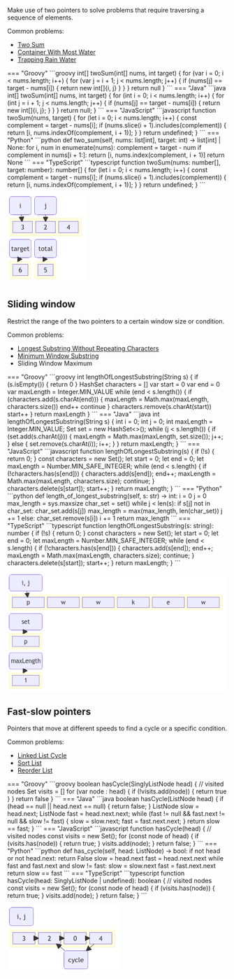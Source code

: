 Make use of two pointers to solve problems that require traversing a sequence of elements.

Common problems:

- [Two Sum](https://hanggrian.github.io/grind-leetcode/two-sum)
- [Container With Most Water](https://hanggrian.github.io/grind-leetcode/container-with-most-water)
- [Trapping Rain Water](https://hanggrian.github.io/grind-leetcode/trapping-rain-water)

<div class="grid" markdown>
=== "Groovy"
    ```groovy
    int[] twoSum(int[] nums, int target) {
        for (var i = 0; i < nums.length; i++) {
            for (var j = i + 1; j < nums.length; j++) {
                if (nums[j] == target - nums[i]) {
                    return new int[]{i, j}
                }
            }
        }
        return null
    }
    ```
=== "Java"
    ```java
    int[] twoSum(int[] nums, int target) {
        for (int i = 0; i < nums.length; i++) {
            for (int j = i + 1; j < nums.length; j++) {
                if (nums[j] == target - nums[i]) {
                    return new int[]{i, j};
                }
            }
        }
        return null;
    }
    ```
=== "JavaScript"
    ```javascript
    function twoSum(nums, target) {
      for (let i = 0; i < nums.length; i++) {
        const complement = target - nums[i];
        if (nums.slice(i + 1).includes(complement)) {
          return [i, nums.indexOf(complement, i + 1)];
        }
      }
      return undefined;
    }
    ```
=== "Python"
    ```python
    def two_sum(self, nums: list[int], target: int) -> list[int] | None:
        for i, num in enumerate(nums):
            complement = target - num
            if complement in nums[i + 1:]:
                return [i, nums.index(complement, i + 1)]
        return None
    ```
=== "TypeScript"
    ```typescript
    function twoSum(nums: number[], target: number): number[] {
      for (let i = 0; i < nums.length; i++) {
        const complement = target - nums[i];
        if (nums.slice(i + 1).includes(complement)) {
          return [i, nums.indexOf(complement, i + 1)];
        }
      }
      return undefined;
    }
    ```

![](images/two-pointers.gif)
</div>

## Sliding window

Restrict the range of the two pointers to a certain window size or condition.

Common problems:

- [Longest Substring Without Repeating Characters](https://hanggrian.github.io/grind-leetcode/longest-substring-without-repeating-characters)
- [Minimum Window Substring](https://hanggrian.github.io/grind-leetcode/minimum-window-substring)
- Sliding Window Maximum

<div class="grid" markdown>
=== "Groovy"
    ```groovy
    int lengthOfLongestSubstring(String s) {
        if (s.isEmpty()) {
            return 0
        }
        HashSet<Character> characters = []
        var start = 0
        var end = 0
        var maxLength = Integer.MIN_VALUE
        while (end < s.length()) {
            if (characters.add(s.charAt(end))) {
                maxLength = Math.max(maxLength, characters.size())
                end++
                continue
            }
            characters.remove(s.charAt(start))
            start++
        }
        return maxLength
    }
    ```
=== "Java"
    ```java
    int lengthOfLongestSubstring(String s) {
        int i = 0;
        int j = 0;
        int maxLength = Integer.MIN_VALUE;
        Set<Character> set = new HashSet<>();
        while (j < s.length()) {
            if (set.add(s.charAt(j))) {
                maxLength = Math.max(maxLength, set.size());
                j++;
            } else {
                set.remove(s.charAt(i));
                i++;
            }
        }
        return maxLength;
    }
    ```
=== "JavaScript"
    ```javascript
    function lengthOfLongestSubstring(s) {
        if (!s) {
          return 0;
        }
        const characters = new Set();
        let start = 0;
        let end = 0;
        let maxLength = Number.MIN_SAFE_INTEGER;
        while (end < s.length) {
          if (!characters.has(s[end])) {
            characters.add(s[end]);
            end++;
            maxLength = Math.max(maxLength, characters.size);
            continue;
          }
          characters.delete(s[start]);
          start++;
        }
        return maxLength;
      }
    ```
=== "Python"
    ```python
    def length_of_longest_substring(self, s: str) -> int:
        i = 0
        j = 0
        max_length = sys.maxsize
        char_set = set()
        while j < len(s):
            if s[j] not in char_set:
                char_set.add(s[j])
                max_length = max(max_length, len(char_set))
                j += 1
            else:
                char_set.remove(s[i])
                i += 1
        return max_length
    ```
=== "TypeScript"
    ```typescript
    function lengthOfLongestSubstring(s: string): number {
        if (!s) {
          return 0;
        }
        const characters = new Set<string>();
        let start = 0;
        let end = 0;
        let maxLength = Number.MIN_SAFE_INTEGER;
        while (end < s.length) {
          if (!characters.has(s[end])) {
            characters.add(s[end]);
            end++;
            maxLength = Math.max(maxLength, characters.size);
            continue;
          }
          characters.delete(s[start]);
          start++;
        }
        return maxLength;
      }
    ```

![](images/two-pointers-sliding-window.gif)
</div>

## Fast-slow pointers

Pointers that move at different speeds to find a cycle or a specific condition.

Common problems:

- [Linked List Cycle](https://hanggrian.github.io/grind-leetcode/linked-list-cycle)
- [Sort List](https://hanggrian.github.io/grind-leetcode/sort-list)
- [Reorder List](https://hanggrian.github.io/grind-leetcode/reorder-list)

<div class="grid" markdown>
=== "Groovy"
    ```groovy
    boolean hasCycle(SinglyListNode head) {
        // visited nodes
        Set<SinglyListNode> visits = []
        for (var node : head) {
            if (!visits.add(node)) {
                return true
            }
        }
        return false
    }
    ```
=== "Java"
    ```java
    boolean hasCycle(ListNode head) {
        if (head == null || head.next == null) {
            return false;
        }
        ListNode slow = head.next;
        ListNode fast = head.next.next;
        while (fast != null && fast.next != null && slow != fast) {
            slow = slow.next;
            fast = fast.next.next;
        }
        return slow == fast;
    }
    ```
=== "JavaScript"
    ```javascript
    function hasCycle(head) {
      // visited nodes
      const visits = new Set();
      for (const node of head) {
        if (visits.has(node)) {
          return true;
        }
        visits.add(node);
      }
      return false;
    }
    ```
=== "Python"
    ```python
    def has_cycle(self, head: ListNode) -> bool:
        if not head or not head.next:
            return False
        slow = head.next
        fast = head.next.next
        while fast and fast.next and slow != fast:
            slow = slow.next
            fast = fast.next.next
        return slow == fast
    ```
=== "TypeScript"
    ```typescript
    function hasCycle(head: SinglyListNode | undefined): boolean {
      // visited nodes
      const visits = new Set<SinglyListNode>();
      for (const node of head) {
        if (visits.has(node)) {
          return true;
        }
        visits.add(node);
      }
      return false;
    }
    ```

![](images/two-pointers-fast-slow-pointers.gif)
</div>

